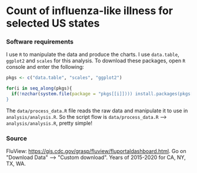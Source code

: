 # Count of influenza-like illness for selected US states

### Software requirements

I use `R` to manipulate the data and produce the charts. I use `data.table`, `ggplot2` and `scales` for this analysis. To download these packages, open `R` console and enter the following:

```r
pkgs <- c("data.table", "scales", "ggplot2")

for(i in seq_along(pkgs){
  if(!nzchar(system.file(package = "pkgs[[i]]))) install.packages(pkgs[[i]])
}
```

The `data/process_data.R` file reads the raw data and manipulate it to use in `analysis/analysis.R`. So the script flow is `data/process_data.R` --> `analysis/analysis.R`, pretty simple!

### Source

FluView: https://gis.cdc.gov/grasp/fluview/fluportaldashboard.html. Go on "Download Data" --> "Custom download". Years of 2015-2020 for CA, NY, TX, WA.
